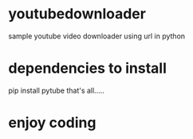 # youtubedownloader
sample youtube video downloader using url in python

# dependencies to install
pip install pytube
that's all.....
# enjoy coding
